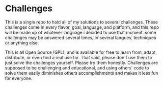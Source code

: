 # Challenges

This is a single repo to hold all of my solutions to several challenges.
These challenges come in every flavor, goal, language, and platform,
and this repo will be made up of whatever language i decided to use that moment.
some challenges may be answered several times, in several langues, techniques or anything else.

This is all Open Source (GPL), and is available for free to learn from, adapt, distribute, or even find a real use for.
That said, please don't use them to just solve the challenges yourself. Please try them honestly.
Challenges are supposed to be challenging and educational, and using others' code to solve them easily 
diminishes others accomplishments and makes it less fun for everyone.
